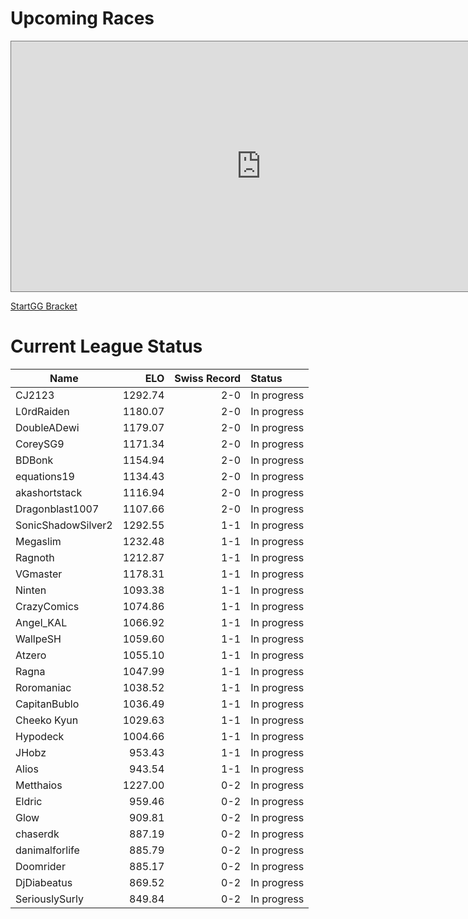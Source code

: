 # Upcoming Races

<iframe src="https://calendar.google.com/calendar/embed?height=600&wkst=1&bgcolor=%23ffffff&ctz=America%2FNew_York&showTitle=1&title=League%20Races&showNav=1&showDate=0&showPrint=0&showTabs=0&showCalendars=0&showTz=1&mode=AGENDA&src=ZjY4MmZmZThmMTM1ZmI0ZGRkNTA1OWEwZDIxZjY2MTFkY2M4MWVkNGY5MmY0ZjE3NjE4YWM2Y2E3YWJiMThjOUBncm91cC5jYWxlbmRhci5nb29nbGUuY29t&color=%23B39DDB" style="border:solid 1px #777" width="800" height="400" frameborder="0" scrolling="yes"></iframe>

[StartGG Bracket](https://www.start.gg/kh2fmrs2023)

# Current League Status

| Name | ELO | Swiss Record | Status |
| --- | --: | --: | :-- |
|CJ2123|1292.74|2-0| In progress |
|L0rdRaiden|1180.07|2-0| In progress |
|DoubleADewi|1179.07|2-0| In progress |
|CoreySG9|1171.34|2-0| In progress |
|BDBonk|1154.94|2-0| In progress |
|equations19|1134.43|2-0| In progress |
|akashortstack|1116.94|2-0| In progress |
|Dragonblast1007|1107.66|2-0| In progress |
|SonicShadowSilver2|1292.55|1-1| In progress |
|Megaslim|1232.48|1-1| In progress |
|Ragnoth|1212.87|1-1| In progress |
|VGmaster|1178.31|1-1| In progress |
|Ninten|1093.38|1-1| In progress |
|CrazyComics|1074.86|1-1| In progress |
|Angel_KAL|1066.92|1-1| In progress |
|WallpeSH|1059.60|1-1| In progress |
|Atzero|1055.10|1-1| In progress |
|Ragna|1047.99|1-1| In progress |
|Roromaniac|1038.52|1-1| In progress |
|CapitanBublo|1036.49|1-1| In progress |
|Cheeko Kyun|1029.63|1-1| In progress |
|Hypodeck|1004.66|1-1| In progress |
|JHobz|953.43|1-1| In progress |
|Alios|943.54|1-1| In progress |
|Metthaios|1227.00|0-2| In progress |
|Eldric|959.46|0-2| In progress |
|Glow|909.81|0-2| In progress |
|chaserdk|887.19|0-2| In progress |
|danimalforlife|885.79|0-2| In progress |
|Doomrider|885.17|0-2| In progress |
|DjDiabeatus|869.52|0-2| In progress |
|SeriouslySurly|849.84|0-2| In progress |
